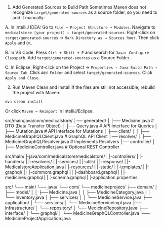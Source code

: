 1. Add Generated Sources to Build Path
   Sometimes Maven does not recognize `target/generated-sources` as a source folder, so you need to add it manually:

A. In IntelliJ IDEA:
Go to `File → Project Structure → Modules`.
Navigate to `medicalstore (your project) → target/generated-sources`.
Right-click on `target/generated-sources` → `Mark Directory as → Sources Root`.
Then click `Apply` and `OK`.

B. In VS Code:
Press `Ctrl + Shift + P` and search for `Java: Configure Classpath`.
Add `target/generated-sources` as a Source Folder.

C. In Eclipse:
Right-click on the Project → `Properties → Java Build Path → Source Tab`.
Click `Add Folder` and select `target/generated-sources`.
Click `Apply and Close`.

2. Run Maven Clean and Install
   If the files are still not accessible, rebuild the project with Maven:

```sh
mvn clean install
```

Or click `Maven → Reimport` in IntelliJ/Eclipse.

src/main/java/com/medicalstore/
│── generated/
│ ├── Medicine.java # DTO (Data Transfer Object)
│ ├── Query.java # API Interface for Queries
│ ├── Mutation.java # API Interface for Mutations
│ ├── client/
│ │ ├── MedicineGraphQLClient.java # GraphQL API Client
│── resolver/
│ ├── MedicineGraphQLResolver.java # Implements Resolvers
│── controller/
│ ├── MedicineController.java # Optional REST Controller

<!-- create folders structure template  -->

src/main/
|-java/com/medicalstore/medicalstore/
| |-controllers/
| |-handlers/
| |-resolvers/
| |-services/
| |-utils/
| |-response/
| |-MedicalstoreApplication.java
|
|-resources/
| |-static/
| |-templates/
| |-graphql/
| | |-commom.graphql
| | |-dashboard.graphql
| | |-medicines.graphql
| | |-schema.graphql
| |-application.properties

<!--  -->

src/
└── main/
└── java/
└── com/
└── medicineproject/
├── domain/
│ ├── model/
│ │ ├── Medicine.java
│ │ ├── MedicineCategory.java
│ │ └── Inventory.java
│ ├── services/
│ │ └── MedicineService.java
├── application/
│ └── services/
│ └── MedicineServiceImpl.java
├── infrastructure/
│ └── repository/
│ └── MedicineRepository.java
├── interface/
│ └── graphql/
│ └── MedicineGraphQLController.java
└── MedicineProjectApplication.java
